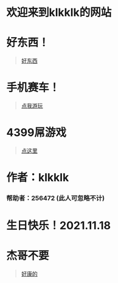 # 欢迎来到klkklk的网站
# 好东西！
> [好东西](https://theklkklk.github.io/千万别点.vbs)
# 手机赛车！
> [点我游玩](http://h.4399.com/play/194955.htm)


# 4399屌游戏
> [点这里](http://www.4399.com/)

# 作者：klkklk
### 帮助者：256472 (此人可忽略不计)

# 生日快乐！2021.11.18

# 杰哥不要
> [好康的](https://www.bilibili.com/video/BV1uT4y1P7CX/?spm_id_from=333.788.recommend_more_video.-1)
